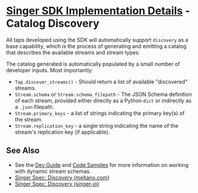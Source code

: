 # [Singer SDK Implementation Details](/.README.md) - Catalog Discovery

All taps developed using the SDK will automatically support `discovery` as a base
capability, which is the process of generating and emitting a catalog that describes the
available streams and stream types.

The catalog generated is automatically populated by a small number of developer inputs. Most
importantly:

- `Tap.discover_streams()` - Should return a list of available "discovered" streams.
- `Stream.schema` or `Stream.schema_filepath` - The JSON Schema definition of each stream,
provided either directly as a Python `dict` or indirectly as a `.json` filepath.
- `Stream.primary_keys` - a list of strings indicating the primary key(s) of the stream.
- `Stream.replication_key` - a single string indicating the name of the stream's replication
key (if applicable).

## See Also

- See the [Dev Guide](../dev_guide.md) and [Code Samples](../code_samples.md) for more
information on working with dynamic stream schemas.
- [Singer Spec: Discovery (meltano.com)](https://meltano.com/docs/singer-spec.html#discovery-mode)
- [Singer Spec: Discovery (singer-io)](https://github.com/singer-io/getting-started/blob/master/docs/DISCOVERY_MODE.md)
